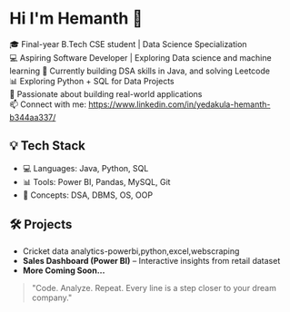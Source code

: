 # Hi I'm Hemanth 👋

🎓 Final-year B.Tech CSE student | Data Science Specialization  
💻 Aspiring Software Developer | Exploring Data science and machine learning 
🌱 Currently building DSA skills in Java, and solving Leetcode  
📊 Exploring Python + SQL for Data Projects  
🚀 Passionate about building real-world applications  
📫 Connect with me: https://www.linkedin.com/in/yedakula-hemanth-b344aa337/ 

## 💡 Tech Stack
- 💻 Languages: Java, Python, SQL  
- 📊 Tools: Power BI, Pandas, MySQL, Git  
- 🧠 Concepts: DSA, DBMS, OS, OOP  

## 🛠 Projects
- Cricket data analytics-powerbi,python,excel,webscraping 
- **Sales Dashboard (Power BI)** – Interactive insights from retail dataset  
- **More Coming Soon...**

> "Code. Analyze. Repeat. Every line is a step closer to your dream company."
